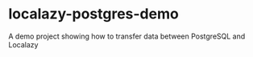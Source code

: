 # localazy-postgres-demo
A demo project showing how to transfer data between PostgreSQL and Localazy
